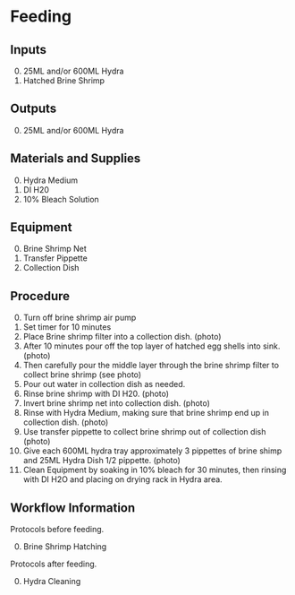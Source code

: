 Feeding
===

Inputs
---

0. 25ML and/or 600ML Hydra
0. Hatched Brine Shrimp

Outputs
---

0. 25ML and/or 600ML Hydra

Materials and Supplies
---

0. Hydra Medium
0. DI H20
0. 10% Bleach Solution


Equipment
---

0. Brine Shrimp Net
0. Transfer Pippette
0. Collection Dish

Procedure
---

0. Turn off brine shrimp air pump
0. Set timer for 10 minutes
0. Place Brine shrimp filter into a collection dish. (photo)
0. After 10 minutes pour off the top layer of hatched egg shells into sink. (photo)
0. Then carefully pour the middle layer through the brine shrimp filter to collect brine shrimp (see photo)
0. Pour out water in collection dish as needed.
0. Rinse brine shrimp with DI H20. (photo)
0. Invert brine shrimp net into collection dish. (photo)
0. Rinse with Hydra Medium, making sure that brine shrimp end up in collection dish. (photo)
0. Use transfer pippette to collect brine shrimp out of collection dish (photo)
0. Give each 600ML hydra tray approximately 3 pippettes of brine shimp and 25ML Hydra Dish 1/2 pippette. (photo)
0. Clean Equipment by soaking in 10% bleach for 30 minutes, then rinsing with DI H2O and placing on drying rack in Hydra area.

Workflow Information
---

Protocols before feeding.

0. Brine Shrimp Hatching

Protocols after feeding.

0. Hydra Cleaning
